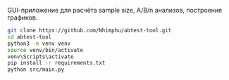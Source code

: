 

GUI-приложение для расчёта sample size, A/B/n анализов, построения графиков.


```bash
git clone https://github.com/Nhimphu/abtest-tool.git
cd abtest-tool
python3 -m venv venv
source venv/bin/activate      
venv\Scripts\activate          
pip install -r requirements.txt
python src/main.py
```
